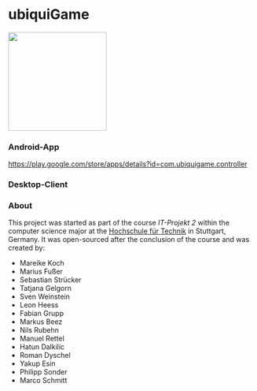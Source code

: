 # ubiquiGame

<img src="https://heess.me/img/projects/UbiquiGame.png" height="200px">

### Android-App
https://play.google.com/store/apps/details?id=com.ubiquigame.controller

### Desktop-Client

### About
This project was started as part of the course *IT-Projekt 2* within the computer science major at the [Hochschule für Technik](https://www.hft-stuttgart.de/) in Stuttgart, Germany. It was open-sourced after the conclusion of the course and was created by:

* Mareike Koch
* Marius Fußer
* Sebastian Strücker
* Tatjana Gelgorn
* Sven Weinstein
* Leon Heess
* Fabian Grupp
* Markus Beez
* Nils Rubehn
* Manuel Rettel
* Hatun Dalkilic
* Roman Dyschel
* Yakup Esin
* Philipp Sonder
* Marco Schmitt
